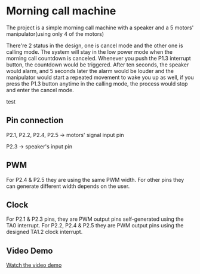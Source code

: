 # Morning call machine
The project is a simple morning call machine with a speaker and a 5 motors' manipulator(using only 4 of the motors)

There're 2 status in the design, one is cancel mode and the other one is calling mode. The system will stay in the low power mode when the morning call countdown is canceled. Whenever you push the P1.3 interrupt button, the countdown would be triggered. After ten seconds, the speaker would alarm, and 5 seconds later the alarm would be louder and the manipulator would start a repeated movement to wake you up as well, if you press the P1.3 button anytime in the calling mode, the process would stop and enter the cancel mode. 

test
## Pin connection
P2.1, P2.2, P2.4, P2.5 -> motors' signal input pin 

P2.3 -> speaker's input pin

## PWM
For P2.4 & P2.5 they are using the same PWM width.
For other pins they can generate different width depends on the user.

## Clock
For P2.1 & P2.3 pins, they are PWM output pins self-generated using the TA0 interrupt.
For P2.2, P2.4 & P2.5 they are PWM output pins using the designed TA1.2 clock interrupt.


## Video Demo

[Watch the video demo](video/demo.MOV)

